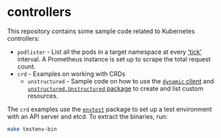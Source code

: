 # controllers

This repository contains some sample code related to Kubernetes controllers:

* `podlister` - List all the pods in a target namespace at every
  ['tick'](https://golang.org/pkg/time/#Ticker) interval. A Prometheus instance
  is set up to scrape the total request count.
* `crd` - Examples on working with CRDs
  * `unstructured` - Sample code on how to use the
    [`dynamic` client](https://pkg.go.dev/k8s.io/client-go/dynamic#Interface) and
    [`unstructured.Unstructured` package](https://pkg.go.dev/k8s.io/apimachinery/pkg/apis/meta/v1/unstructured#Unstructured)
    to create and list custom resources.

The `crd` examples use the
[`envtest`](https://pkg.go.dev/sigs.k8s.io/controller-runtime/pkg/envtest)
package to set up a test environment with an API server and etcd. To extract
the binaries, run:

```sh
make testenv-bin
```
